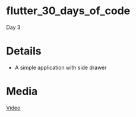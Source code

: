 # flutter_30_days_of_code

Day 3

# Details

  - A simple application with side drawer
  
# Media

[Video](https://drive.google.com/file/d/1Rl4VkFnNOtIfAeIqiXQD99YlMbePlpyH/view?usp=sharing)
